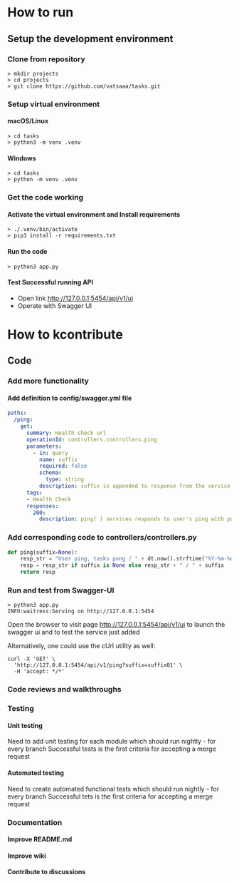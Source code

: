 # How to run
## Setup the development environment
### Clone from repository
```shell
> mkdir projects
> cd projects
> git clone https://github.com/vatsaaa/tasks.git
```

### Setup virtual environment
#### macOS/Linux
```shell
> cd tasks
> python3 -m venv .venv
```

#### Windows
```shell
> cd tasks
> python -m venv .venv
```

### Get the code working
#### Activate the virtual environment and Install requirements
```shell
> ./.venv/bin/activate
> pip3 install -r requirements.txt
```

#### Run the code
```shell
> python3 app.py
```

#### Test Successful running API
- Open link http://127.0.0.1:5454/api/v1/ui
- Operate with Swagger UI 

# How to kcontribute
## Code
### Add more functionality
#### Add definition to config/swagger.yml file
```yml
paths:
  /ping:
    get:
      summary: Health check url
      operationId: controllers.controllers.ping
      parameters:
        - in: query
          name: suffix
          required: false
          schema:
            type: string
          description: suffix is appended to response from the service 
      tags:
      - Health Check
      responses:
        200:
          description: ping( ) services responds to user's ping with pong and the time at which the srvice was invoked. e.g. 
```
### Add corresponding code to controllers/controllers.py
```python
def ping(suffix=None):
    resp_str = "User ping, tasks pong / " + dt.now().strftime("%Y-%m-%d, %H:%M:%S")
    resp = resp_str if suffix is None else resp_str + " / " + suffix
    return resp
```
### Run and test from Swagger-UI
```shell
> python3 app.py
INFO:waitress:Serving on http://127.0.0.1:5454
```
Open the browser to visit page http://127.0.0.1:5454/api/v1/ui to launch the swagger ui and to test the service just added

Alternatively, one could use the cUrl utility as well:
```shell
curl -X 'GET' \
  'http://127.0.0.1:5454/api/v1/ping?suffix=suffix01' \
  -H 'accept: */*'
```


### Code reviews and walkthroughs

### Testing
#### Unit testing
Need to add unit testing for each module which should run nightly - for every branch
Successful tests is the first criteria for accepting a merge request

#### Automated testing
Need to create automated functional tests which should run nightly - for every branch
Successful tets is the first criteria for accepting a merge request

### Documentation
#### Improve README.md
#### Improve wiki
#### Contribute to discussions
